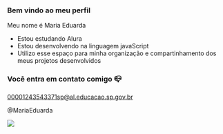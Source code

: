 ### Bem vindo ao meu perfil

Meu nome é Maria Eduarda

- Estou estudando Alura
- Estou desenvolvendo na linguagem javaScript
- Utilizo esse espaço para minha organização e compartinhamento dos meus projetos desenvolvidos

### Você entra em contato comigo 📪

00001243543371sp@al.educacao.sp.gov.br

@MariaEduarda


![](https://media1.tenor.com/m/GaM2IijvoOUAAAAd/shy-dog-dog.gif)


